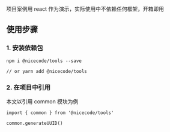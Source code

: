 
<Alert type="info">
  项目案例用 react 作为演示，实际使用中不依赖任何框架，<Badge>开箱即用</Badge>
</Alert>

## 使用步骤

### 1. 安装依赖包

```
npm i @nicecode/tools --save

// or yarn add @nicecode/tools
```

### 2. 在项目中引用

本文以引用 common 模块为例
```
import { common } from '@nicecode/tools'

common.generateUUID()
```
